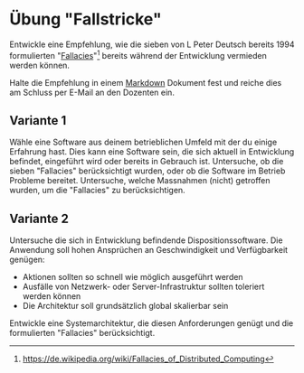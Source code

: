 # Übung "Fallstricke"

Entwickle eine Empfehlung, wie die sieben von L Peter Deutsch bereits 1994
formulierten "[Fallacies](https://de.wikipedia.org/wiki/Fallacies_of_Distributed_Computing)"[^1] bereits während der Entwicklung vermieden werden können.

Halte die Empfehlung in einem [Markdown](https://www.markdownguide.org/) Dokument fest und reiche dies am Schluss per
E-Mail an den Dozenten ein.

## Variante 1

Wähle eine Software aus deinem betrieblichen Umfeld mit der du einige Erfahrung hast.
Dies kann eine Software sein, die sich aktuell in Entwicklung befindet, eingeführt wird oder bereits in Gebrauch ist.
Untersuche, ob die sieben "Fallacies" berücksichtigt wurden, oder ob die Software im Betrieb Probleme bereitet.
Untersuche, welche Massnahmen (nicht) getroffen wurden, um die "Fallacies" zu berücksichtigen.

## Variante 2

Untersuche die sich in Entwicklung befindende Dispositionssoftware.
Die Anwendung soll hohen Ansprüchen an Geschwindigkeit und Verfügbarkeit genügen:

- Aktionen sollten so schnell wie möglich ausgeführt werden
- Ausfälle von Netzwerk- oder Server-Infrastruktur sollten toleriert werden können
- Die Architektur soll grundsätzlich global skalierbar sein

Entwickle eine Systemarchitektur, die diesen Anforderungen genügt und die formulierten "Fallacies" berücksichtigt.

[^1]: https://de.wikipedia.org/wiki/Fallacies_of_Distributed_Computing